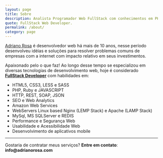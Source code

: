 ```yaml
---
layout: page
title: Sobre
description: Analista Programador Web FullStack com conhecimentos em PHP HTML5 CSS LESS e SEO.
quote: FullStack Web Developer.
permalink: /about/
category: page
---
```


[Adriano Rosa](/) é desenvolvedor web há mais de 10 anos, nesse período desenvolveu idéias e soluções para resolver problemas comuns de empresas com a internet
com impacto relativo em seus investimentos.

Apaixonado pelo o que faz! Ao longo desse tempo se especializou em diversas tecnologias de desenvolvimento web,
hoje é considerado **[FullStack Developer](/about/)** com habilidades em:

- HTML5, CSS3, LESS e SASS
- PHP, Ruby e JAVASCRIPT
- HTTP, REST, SOAP, JSON
- SEO e Web Analytics
- Amazon Web Services
- WebServers Linux based Nginx (LEMP Stack) e Apache (LAMP Stack)
- MySql, MS SQLServer e REDIS
- Performance e Segurança Web
- Usabilidade e Acessibilidade Web
- Desenvolvimento de aplicativos mobile

<hr>

Gostaria de contratar meus serviços? **Entre em contato**: **&#105;&#110;&#102;&#111;&#064;&#097;&#100;&#114;&#105;&#097;&#110;&#111;&#114;&#111;&#115;&#097;&#046;&#099;&#111;&#109;**
